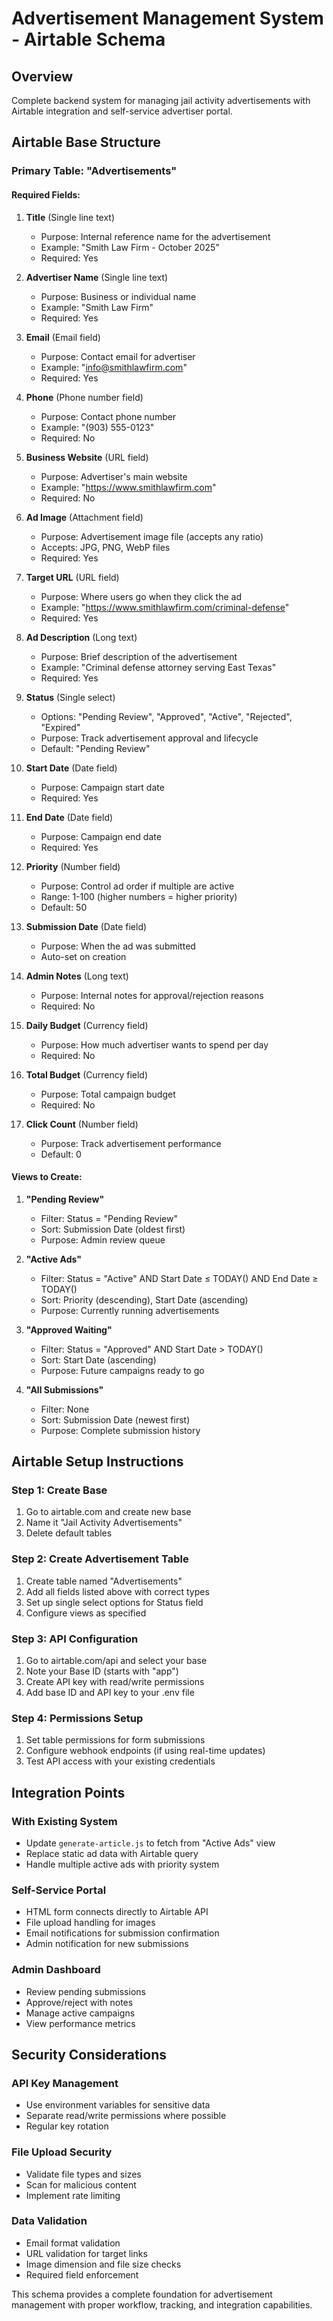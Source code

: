 # Advertisement Management System - Airtable Schema

## Overview
Complete backend system for managing jail activity advertisements with Airtable integration and self-service advertiser portal.

## Airtable Base Structure

### Primary Table: "Advertisements"

#### Required Fields:

1. **Title** (Single line text)
   - Purpose: Internal reference name for the advertisement
   - Example: "Smith Law Firm - October 2025"
   - Required: Yes

2. **Advertiser Name** (Single line text)
   - Purpose: Business or individual name
   - Example: "Smith Law Firm"
   - Required: Yes

3. **Email** (Email field)
   - Purpose: Contact email for advertiser
   - Example: "info@smithlawfirm.com"
   - Required: Yes

4. **Phone** (Phone number field)
   - Purpose: Contact phone number
   - Example: "(903) 555-0123"
   - Required: No

5. **Business Website** (URL field)
   - Purpose: Advertiser's main website
   - Example: "https://www.smithlawfirm.com"
   - Required: No

6. **Ad Image** (Attachment field)
   - Purpose: Advertisement image file (accepts any ratio)
   - Accepts: JPG, PNG, WebP files
   - Required: Yes

7. **Target URL** (URL field)
   - Purpose: Where users go when they click the ad
   - Example: "https://www.smithlawfirm.com/criminal-defense"
   - Required: Yes

8. **Ad Description** (Long text)
   - Purpose: Brief description of the advertisement
   - Example: "Criminal defense attorney serving East Texas"
   - Required: Yes

9. **Status** (Single select)
   - Options: "Pending Review", "Approved", "Active", "Rejected", "Expired"
   - Purpose: Track advertisement approval and lifecycle
   - Default: "Pending Review"

10. **Start Date** (Date field)
    - Purpose: Campaign start date
    - Required: Yes

11. **End Date** (Date field)
    - Purpose: Campaign end date
    - Required: Yes

12. **Priority** (Number field)
    - Purpose: Control ad order if multiple are active
    - Range: 1-100 (higher numbers = higher priority)
    - Default: 50

13. **Submission Date** (Date field)
    - Purpose: When the ad was submitted
    - Auto-set on creation

14. **Admin Notes** (Long text)
    - Purpose: Internal notes for approval/rejection reasons
    - Required: No

15. **Daily Budget** (Currency field)
    - Purpose: How much advertiser wants to spend per day
    - Required: No

16. **Total Budget** (Currency field)
    - Purpose: Total campaign budget
    - Required: No

17. **Click Count** (Number field)
    - Purpose: Track advertisement performance
    - Default: 0

#### Views to Create:

1. **"Pending Review"**
   - Filter: Status = "Pending Review"
   - Sort: Submission Date (oldest first)
   - Purpose: Admin review queue

2. **"Active Ads"**
   - Filter: Status = "Active" AND Start Date ≤ TODAY() AND End Date ≥ TODAY()
   - Sort: Priority (descending), Start Date (ascending)
   - Purpose: Currently running advertisements

3. **"Approved Waiting"**
   - Filter: Status = "Approved" AND Start Date > TODAY()
   - Sort: Start Date (ascending)
   - Purpose: Future campaigns ready to go

4. **"All Submissions"**
   - Filter: None
   - Sort: Submission Date (newest first)
   - Purpose: Complete submission history

## Airtable Setup Instructions

### Step 1: Create Base
1. Go to airtable.com and create new base
2. Name it "Jail Activity Advertisements"
3. Delete default tables

### Step 2: Create Advertisement Table
1. Create table named "Advertisements"
2. Add all fields listed above with correct types
3. Set up single select options for Status field
4. Configure views as specified

### Step 3: API Configuration
1. Go to airtable.com/api and select your base
2. Note your Base ID (starts with "app")
3. Create API key with read/write permissions
4. Add base ID and API key to your .env file

### Step 4: Permissions Setup
1. Set table permissions for form submissions
2. Configure webhook endpoints (if using real-time updates)
3. Test API access with your existing credentials

## Integration Points

### With Existing System
- Update `generate-article.js` to fetch from "Active Ads" view
- Replace static ad data with Airtable query
- Handle multiple active ads with priority system

### Self-Service Portal
- HTML form connects directly to Airtable API
- File upload handling for images
- Email notifications for submission confirmation
- Admin notification for new submissions

### Admin Dashboard
- Review pending submissions
- Approve/reject with notes
- Manage active campaigns
- View performance metrics

## Security Considerations

### API Key Management
- Use environment variables for sensitive data
- Separate read/write permissions where possible
- Regular key rotation

### File Upload Security
- Validate file types and sizes
- Scan for malicious content
- Implement rate limiting

### Data Validation
- Email format validation
- URL validation for target links
- Image dimension and file size checks
- Required field enforcement

This schema provides a complete foundation for advertisement management with proper workflow, tracking, and integration capabilities.